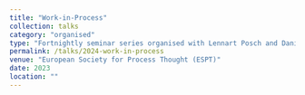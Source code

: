 ```yaml
---
title: "Work-in-Process"
collection: talks
category: "organised"
type: "Fortnightly seminar series organised with Lennart Posch and Daniel Bella"
permalink: /talks/2024-work-in-process
venue: "European Society for Process Thought (ESPT)"
date: 2023
location: ""
---
```

